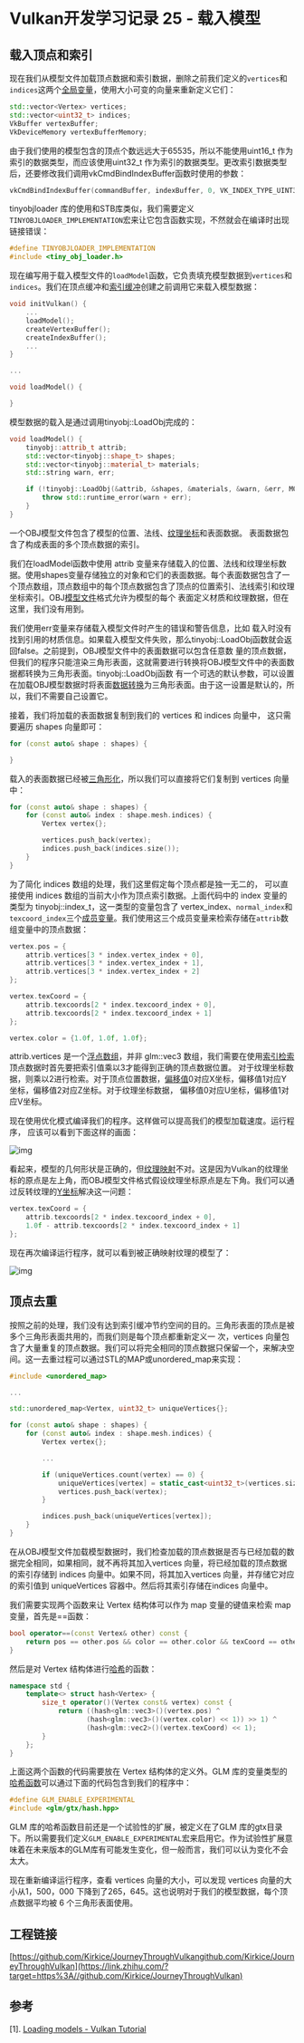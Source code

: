 # Vulkan开发学习记录 25 - 载入模型

## 载入顶点和索引

现在我们从模型文件加载顶点数据和索引数据，删除之前我们定义的`vertices`和`indices`这两个[全局变量](https://zhida.zhihu.com/search?content_id=225239327&content_type=Article&match_order=1&q=全局变量&zhida_source=entity)，使用大小可变的向量来重新定义它们：

```cpp
std::vector<Vertex> vertices;
std::vector<uint32_t> indices;
VkBuffer vertexBuffer;
VkDeviceMemory vertexBufferMemory;
```

由于我们使用的模型包含的顶点个数远远大于65535，所以不能使用uint16_t 作为索引的数据类型，而应该使用uint32_t 作为索引的数据类型。更改索引数据类型后，还要修改我们调用vkCmdBindIndexBuffer函数时使用的参数：

```cpp
vkCmdBindIndexBuffer(commandBuffer, indexBuffer, 0, VK_INDEX_TYPE_UINT32);
```

tinyobjloader 库的使用和STB库类似，我们需要定义`TINYOBJLOADER_IMPLEMENTATION`宏来让它包含函数实现，不然就会在编译时出现链接错误：

```cpp
#define TINYOBJLOADER_IMPLEMENTATION
#include <tiny_obj_loader.h>
```

现在编写用于载入模型文件的`loadModel`函数，它负责填充模型数据到`vertices`和`indices`。我们在顶点缓冲和[索引缓冲](https://zhida.zhihu.com/search?content_id=225239327&content_type=Article&match_order=1&q=索引缓冲&zhida_source=entity)创建之前调用它来载入模型数据：

```cpp
void initVulkan() {
    ...
    loadModel();
    createVertexBuffer();
    createIndexBuffer();
    ...
}

...

void loadModel() {

}
```

模型数据的载入是通过调用tinyobj::LoadObj完成的：

```cpp
void loadModel() {
    tinyobj::attrib_t attrib;
    std::vector<tinyobj::shape_t> shapes;
    std::vector<tinyobj::material_t> materials;
    std::string warn, err;

    if (!tinyobj::LoadObj(&attrib, &shapes, &materials, &warn, &err, MODEL_PATH.c_str())) {
        throw std::runtime_error(warn + err);
    }
}
```

一个OBJ模型文件包含了模型的位置、法线、[纹理坐标](https://zhida.zhihu.com/search?content_id=225239327&content_type=Article&match_order=1&q=纹理坐标&zhida_source=entity)和表面数据。 表面数据包含了构成表面的多个顶点数据的索引。

我们在loadModel函数中使用 attrib 变量来存储载入的位置、法线和纹理坐标数据。使用shapes变量存储独立的对象和它们的表面数据。每个表面数据包含了一个顶点数组，顶点数组中的每个顶点数据包含了顶点的位置索引、法线索引和纹理坐标索引。OBJ[模型文件](https://zhida.zhihu.com/search?content_id=225239327&content_type=Article&match_order=4&q=模型文件&zhida_source=entity)格式允许为模型的每个 表面定义材质和纹理数据，但在这里，我们没有用到。

我们使用err变量来存储载入模型文件时产生的错误和警告信息，比如 载入时没有找到引用的材质信息。如果载入模型文件失败，那么tinyobj::LoadObj函数就会返回false。之前提到，OBJ模型文件中的表面数据可以包含任意数 量的顶点数据，但我们的程序只能渲染三角形表面，这就需要进行转换将OBJ模型文件中的表面数据都转换为三角形表面。tinyobj::LoadObj函数 有一个可选的默认参数，可以设置在加载OBJ模型数据时将表面[数据转换](https://zhida.zhihu.com/search?content_id=225239327&content_type=Article&match_order=1&q=数据转换&zhida_source=entity)为三角形表面。由于这一设置是默认的，所以，我们不需要自己设置它。

接着，我们将加载的表面数据复制到我们的 vertices 和 indices 向量中， 这只需要遍历 shapes 向量即可：

```cpp
for (const auto& shape : shapes) {

}
```

载入的表面数据已经被[三角形化](https://zhida.zhihu.com/search?content_id=225239327&content_type=Article&match_order=1&q=三角形化&zhida_source=entity)，所以我们可以直接将它们复制到 vertices 向量中：

```cpp
for (const auto& shape : shapes) {
    for (const auto& index : shape.mesh.indices) {
        Vertex vertex{};

        vertices.push_back(vertex);
        indices.push_back(indices.size());
    }
}
```

为了简化 indices 数组的处理，我们这里假定每个顶点都是独一无二的， 可以直接使用 indices 数组的当前大小作为顶点索引数据。上面代码中的 index 变量的类型为 tinyobj::index_t，这一类型的变量包含了 vertex_index、`normal_index`和 `texcoord_index`三个[成员变量](https://zhida.zhihu.com/search?content_id=225239327&content_type=Article&match_order=1&q=成员变量&zhida_source=entity)。我们使用这三个成员变量来检索存储在`attrib`数组变量中的顶点数据：

```cpp
vertex.pos = {
    attrib.vertices[3 * index.vertex_index + 0],
    attrib.vertices[3 * index.vertex_index + 1],
    attrib.vertices[3 * index.vertex_index + 2]
};

vertex.texCoord = {
    attrib.texcoords[2 * index.texcoord_index + 0],
    attrib.texcoords[2 * index.texcoord_index + 1]
};

vertex.color = {1.0f, 1.0f, 1.0f};
```

attrib.vertices 是一个[浮点数组](https://zhida.zhihu.com/search?content_id=225239327&content_type=Article&match_order=1&q=浮点数组&zhida_source=entity)，并非 glm::vec3 数组，我们需要在使用[索引检索](https://zhida.zhihu.com/search?content_id=225239327&content_type=Article&match_order=1&q=索引检索&zhida_source=entity)顶点数据时首先要把索引值乘以3才能得到正确的顶点数据位置。 对于纹理坐标数据，则乘以2进行检索。对于顶点位置数据，[偏移值](https://zhida.zhihu.com/search?content_id=225239327&content_type=Article&match_order=1&q=偏移值&zhida_source=entity)0对应X坐标，偏移值1对应Y坐标，偏移值2对应Z坐标。对于纹理坐标数据， 偏移值0对应U坐标，偏移值1对应V坐标。

现在使用优化模式编译我们的程序。这样做可以提高我们的模型加载速度。运行程序， 应该可以看到下面这样的画面：

![img](./assets/v2-0a25d1245c758c584c3bce776504993b_1440w.jpg)

看起来，模型的几何形状是正确的，但[纹理映射](https://zhida.zhihu.com/search?content_id=225239327&content_type=Article&match_order=1&q=纹理映射&zhida_source=entity)不对。这是因为Vulkan的纹理坐标的原点是左上角，而OBJ模型文件格式假设纹理坐标原点是左下角。我们可以通过反转纹理的[Y坐标](https://zhida.zhihu.com/search?content_id=225239327&content_type=Article&match_order=2&q=Y坐标&zhida_source=entity)解决这一问题：

```cpp
vertex.texCoord = {
    attrib.texcoords[2 * index.texcoord_index + 0],
    1.0f - attrib.texcoords[2 * index.texcoord_index + 1]
};
```

现在再次编译运行程序，就可以看到被正确映射纹理的模型了：

![img](./assets/v2-a6453f487a4d18b3dd3252067210f4ce_1440w.jpg)

## 顶点去重

按照之前的处理，我们没有达到索引缓冲节约空间的目的。三角形表面的顶点是被多个三角形表面共用的，而我们则是每个顶点都重新定义一 次，vertices 向量包含了大量重复的顶点数据。我们可以将完全相同的顶点数据只保留一个，来解决空间。这一去重过程可以通过STL的MAP或unordered_map来实现：

```cpp
#include <unordered_map>

...

std::unordered_map<Vertex, uint32_t> uniqueVertices{};

for (const auto& shape : shapes) {
    for (const auto& index : shape.mesh.indices) {
        Vertex vertex{};

        ...

        if (uniqueVertices.count(vertex) == 0) {
            uniqueVertices[vertex] = static_cast<uint32_t>(vertices.size());
            vertices.push_back(vertex);
        }

        indices.push_back(uniqueVertices[vertex]);
    }
}
```

在从OBJ模型文件加载模型数据时，我们检查加载的顶点数据是否与已经加载的数据完全相同，如果相同，就不再将其加入vertices 向量，将已经加载的顶点数据的索引存储到 indices 向量中。如果不同，将其加入vertices 向量，并存储它对应的索引值到 uniqueVertices 容器中。然后将其索引存储在indices 向量中。

我们需要实现两个函数来让 Vertex 结构体可以作为 map 变量的键值来检索 map 变量，首先是==函数：

```cpp
bool operator==(const Vertex& other) const {
    return pos == other.pos && color == other.color && texCoord == other.texCoord;
}
```

然后是对 Vertex 结构体进行[哈希](https://zhida.zhihu.com/search?content_id=225239327&content_type=Article&match_order=1&q=哈希&zhida_source=entity)的函数：

```cpp
namespace std {
    template<> struct hash<Vertex> {
        size_t operator()(Vertex const& vertex) const {
            return ((hash<glm::vec3>()(vertex.pos) ^
                   (hash<glm::vec3>()(vertex.color) << 1)) >> 1) ^
                   (hash<glm::vec2>()(vertex.texCoord) << 1);
        }
    };
}
```

上面这两个函数的代码需要放在 Vertex 结构体的定义外。GLM 库的变量类型的[哈希函数](https://zhida.zhihu.com/search?content_id=225239327&content_type=Article&match_order=1&q=哈希函数&zhida_source=entity)可以通过下面的代码包含到我们的程序中：

```cpp
#define GLM_ENABLE_EXPERIMENTAL
#include <glm/gtx/hash.hpp>
```

GLM 库的哈希函数目前还是一个试验性的扩展，被定义在了GLM 库的gtx目录下。所以需要我们定义`GLM_ENABLE_EXPERIMENTAL`宏来启用它。作为试验性扩展意味着在未来版本的GLM库有可能发生变化，但一般而言，我们可以认为变化不会太大。

现在重新编译运行程序，查看 vertices 向量的大小，可以发现 vertices 向量的大小从1，500，000 下降到了265，645。这也说明对于我们的模型数据，每个顶点数据平均被 6 个三角形表面使用。

## 工程链接

[https://github.com/Kirkice/JourneyThroughVulkangithub.com/Kirkice/JourneyThroughVulkan](https://link.zhihu.com/?target=https%3A//github.com/Kirkice/JourneyThroughVulkan)

## 参考

[1]. [Loading models - Vulkan Tutorial](https://vulkan-tutorial.com/Loading_models)